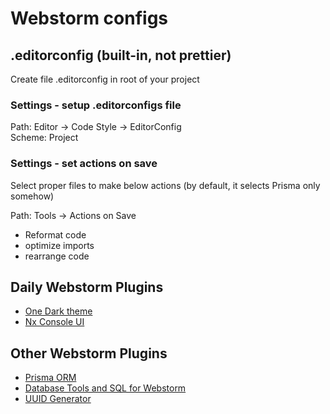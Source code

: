 # Webstorm configs

## .editorconfig (built-in, not prettier)
Create file .editorconfig in root of your project

### Settings - setup .editorconfigs file
Path: Editor -> Code Style -> EditorConfig <br>
Scheme: Project <br>

### Settings - set actions on save
Select proper files to make below actions (by default, it selects Prisma only somehow)

Path: Tools -> Actions on Save <br>
- Reformat code <br>
- optimize imports <br>
- rearrange code 

## Daily Webstorm Plugins
- [One Dark theme](https://plugins.jetbrains.com/plugin/11938-one-dark-theme)
- [Nx Console UI](https://plugins.jetbrains.com/plugin/15000-nx-console-ui)

## Other Webstorm Plugins
- [Prisma ORM](https://plugins.jetbrains.com/plugin/20686-prisma-orm)
- [Database Tools and SQL for Webstorm](https://plugins.jetbrains.com/plugin/10925-database-tools-and-sql-for-webstorm)
- [UUID Generator](https://plugins.jetbrains.com/plugin/8320-uuid-generator)
